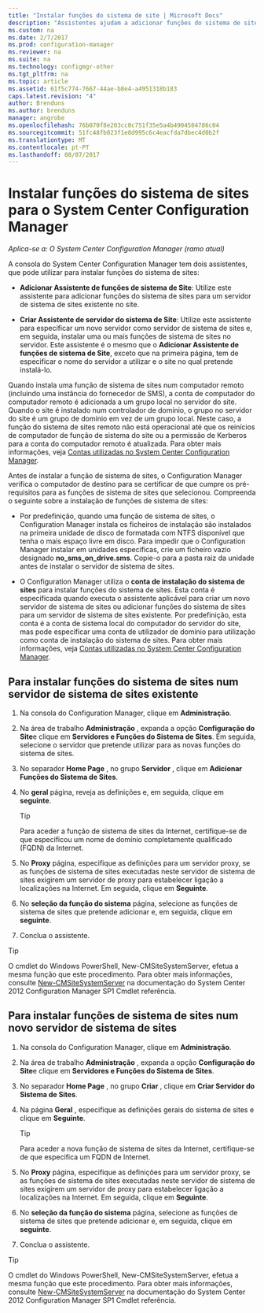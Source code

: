 ```yaml
---
title: "Instalar funções do sistema de site | Microsoft Docs"
description: "Assistentes ajudam a adicionar funções do sistema de sites a um servidor de sistema de sites de nova ou existente no site."
ms.custom: na
ms.date: 2/7/2017
ms.prod: configuration-manager
ms.reviewer: na
ms.suite: na
ms.technology: configmgr-other
ms.tgt_pltfrm: na
ms.topic: article
ms.assetid: 61f5c774-7667-44ae-b8e4-a4951318b183
caps.latest.revision: "4"
author: Brenduns
ms.author: brenduns
manager: angrobe
ms.openlocfilehash: 76b070f8e203cc0c751f35e5a4b4904504786c04
ms.sourcegitcommit: 51fc48fb023f1e8d995c6c4eacfda7dbec4d0b2f
ms.translationtype: MT
ms.contentlocale: pt-PT
ms.lasthandoff: 08/07/2017
---
```

# <a name="install-site-system-roles-for-system-center-configuration-manager"></a>Instalar funções do sistema de sites para o System Center Configuration Manager

*Aplica-se a: O System Center Configuration Manager (ramo atual)*

A consola do System Center Configuration Manager tem dois assistentes, que pode utilizar para instalar funções do sistema de sites:  

-   **Adicionar Assistente de funções de sistema de Site**: Utilize este assistente para adicionar funções do sistema de sites para um servidor de sistema de sites existente no site.  

-   **Criar Assistente de servidor do sistema de Site**: Utilize este assistente para especificar um novo servidor como servidor de sistema de sites e, em seguida, instalar uma ou mais funções de sistema de sites no servidor. Este assistente é o mesmo que o **Adicionar Assistente de funções de sistema de Site**, exceto que na primeira página, tem de especificar o nome do servidor a utilizar e o site no qual pretende instalá-lo.  

Quando instala uma função de sistema de sites num computador remoto (incluindo uma instância do fornecedor de SMS), a conta de computador do computador remoto é adicionada a um grupo local no servidor do site. Quando o site é instalado num controlador de domínio, o grupo no servidor do site é um grupo de domínio em vez de um grupo local. Neste caso, a função do sistema de sites remoto não está operacional até que os reinícios de computador de função de sistema do site ou a permissão de Kerberos para a conta do computador remoto é atualizada. Para obter mais informações, veja [Contas utilizadas no System Center Configuration Manager](../../../../core/plan-design/hierarchy/accounts.md).  

Antes de instalar a função de sistema de sites, o Configuration Manager verifica o computador de destino para se certificar de que cumpre os pré-requisitos para as funções de sistema de sites que selecionou. Compreenda o seguinte sobre a instalação de funções de sistema de sites:  

-   Por predefinição, quando uma função de sistema de sites, o Configuration Manager instala os ficheiros de instalação são instalados na primeira unidade de disco de formatada com NTFS disponível que tenha o mais espaço livre em disco. Para impedir que o Configuration Manager instalar em unidades específicas, crie um ficheiro vazio designado **no_sms_on_drive.sms**. Copie-o para a pasta raiz da unidade antes de instalar o servidor de sistema de sites.  

-   O Configuration Manager utiliza o **conta de instalação do sistema de sites** para instalar funções do sistema de sites. Esta conta é especificada quando executa o assistente aplicável para criar um novo servidor de sistema de sites ou adicionar funções do sistema de sites para um servidor de sistema de sites existente. Por predefinição, esta conta é a conta de sistema local do computador do servidor do site, mas pode especificar uma conta de utilizador de domínio para utilização como conta de instalação do sistema de sites. Para obter mais informações, veja [Contas utilizadas no System Center Configuration Manager](../../../../core/plan-design/hierarchy/accounts.md).  

##  <a name="bkmk_Install"></a>Para instalar funções do sistema de sites num servidor de sistema de sites existente  

1.  Na consola do Configuration Manager, clique em **Administração**.  

2.  Na área de trabalho **Administração** , expanda a opção **Configuração do Site**e clique em **Servidores e Funções do Sistema de Sites**. Em seguida, selecione o servidor que pretende utilizar para as novas funções do sistema de sites.  

3.  No separador **Home Page** , no grupo **Servidor** , clique em **Adicionar Funções do Sistema de Sites**.  

4.  No **geral** página, reveja as definições e, em seguida, clique em **seguinte**.  

    > [!TIP]  
    >  Para aceder a função de sistema de sites da Internet, certifique-se de que especificou um nome de domínio completamente qualificado (FQDN) da Internet.  

5.  No **Proxy** página, especifique as definições para um servidor proxy, se as funções de sistema de sites executadas neste servidor de sistema de sites exigirem um servidor de proxy para estabelecer ligação a localizações na Internet. Em seguida, clique em **Seguinte**.  

6.  No **seleção da função do sistema** página, selecione as funções de sistema de sites que pretende adicionar e, em seguida, clique em **seguinte**.  

7.  Conclua o assistente.  

> [!TIP]  
>  O cmdlet do Windows PowerShell, New-CMSiteSystemServer, efetua a mesma função que este procedimento. Para obter mais informações, consulte [New-CMSiteSystemServer](http://go.microsoft.com/fwlink/p/?LinkID=271414) na documentação do System Center 2012 Configuration Manager SP1 Cmdlet referência.  

## <a name="to-install-site-system-roles-on-a-new-site-system-server"></a>Para instalar funções de sistema de sites num novo servidor de sistema de sites  

1.  Na consola do Configuration Manager, clique em **Administração**.  

2.  Na área de trabalho **Administração** , expanda a opção **Configuração do Site**e clique em **Servidores e Funções do Sistema de Sites**.  

3.  No separador **Home Page** , no grupo **Criar** , clique em **Criar Servidor do Sistema de Sites**.  

4.  Na página **Geral** , especifique as definições gerais do sistema de sites e clique em **Seguinte**.  

    > [!TIP]  
    >  Para aceder a nova função de sistema de sites da Internet, certifique-se de que especifica um FQDN de Internet.  

5.  No **Proxy** página, especifique as definições para um servidor proxy, se as funções de sistema de sites executadas neste servidor de sistema de sites exigirem um servidor de proxy para estabelecer ligação a localizações na Internet. Em seguida, clique em **Seguinte**.  

6.  No **seleção da função do sistema** página, selecione as funções de sistema de sites que pretende adicionar e, em seguida, clique em **seguinte**.  

7.  Conclua o assistente.  

> [!TIP]  
>  O cmdlet do Windows PowerShell, New-CMSiteSystemServer, efetua a mesma função que este procedimento. Para obter mais informações, consulte [New-CMSiteSystemServer](http://go.microsoft.com/fwlink/p/?LinkID=271414) na documentação do System Center 2012 Configuration Manager SP1 Cmdlet referência.  
